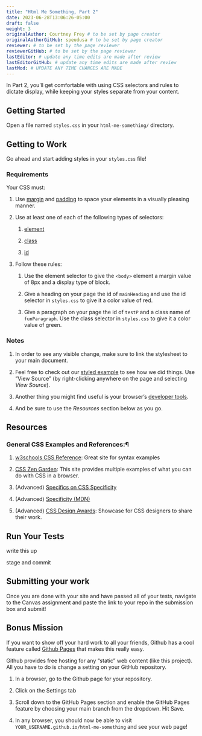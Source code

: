 ```yaml
---
title: "Html Me Something, Part 2"
date: 2023-06-28T13:06:26-05:00
draft: false
weight: 3
originalAuthor: Courtney Frey # to be set by page creator
originalAuthorGitHub: speudusa # to be set by page creator
reviewer: # to be set by the page reviewer
reviewerGitHub: # to be set by the page reviewer
lastEditor: # update any time edits are made after review
lastEditorGitHub: # update any time edits are made after review
lastMod: # UPDATE ANY TIME CHANGES ARE MADE
---
```


In Part 2, you’ll get comfortable with using CSS selectors and rules to dictate display, while keeping your styles separate from your content.

## Getting Started
Open a file named `styles.css` in your `html-me-something/` directory.

## Getting to Work
Go ahead and start adding styles in your `styles.css` file!

### Requirements

Your CSS must:

1.  Use [margin](https://www.w3schools.com/css/css_margin.asp) and [padding](https://www.w3schools.com/css/css_padding.asp) to space your elements in a visually pleasing manner.

1. Use at least one of each of the following types of selectors:

   1. [element](https://www.w3schools.com/cssref/sel_element.php)

   1. [class](https://www.w3schools.com/cssref/sel_class.php)

   1. [id](https://www.w3schools.com/cssref/sel_id.php)

1. Follow these rules:

   1. Use the element selector to give the `<body>` element a margin value of 8px and a display type of block.

   1. Give a heading on your page the id of `mainHeading` and use the id selector in `styles.css` to give it a color value of red.

   1. Give a paragraph on your page the id of `testP` and a class name of `funParagraph`. Use the class selector in `styles.css` to give it a color value of green.

### Notes
   1. In order to see any visible change, make sure to link the stylesheet to your main document.

   1. Feel free to check out our [styled example](https://education.launchcode.org/html-me-something/submissions/chrisbay/index.html) to see how we did things. Use “View Source” (by right-clicking anywhere on the page and selecting _View Source_).

   1. Another thing you might find useful is your browser’s [developer tools](https://developer.mozilla.org/en-US/docs/Learn/Common_questions/Tools_and_setup/What_are_browser_developer_tools).

   1. And be sure to use the _Resources_ section below as you go.

## Resources

### General CSS Examples and References:¶
1. [w3schools CSS Reference](https://www.w3schools.com/css/default.asp): Great site for syntax examples

1. [CSS Zen Garden](http://www.csszengarden.com/): This site provides multiple examples of what you can do with CSS in a browser.

1. (Advanced) [Specifics on CSS Specificity](https://css-tricks.com/specifics-on-css-specificity/)

1. (Advanced) [Specificity (MDN)](https://developer.mozilla.org/en-US/docs/Web/CSS/Specificity)

1. (Advanced) [CSS Design Awards](https://www.cssdesignawards.com/): Showcase for CSS designers to share their work.

## Run Your Tests

write this up 

stage and commit


## Submitting your work
Once you are done with your site and have passed all of your tests, navigate to the Canvas assignment and paste the link to your repo in the submission box and submit! 

## Bonus Mission
If you want to show off your hard work to all your friends, Github has a cool feature called [Github Pages](https://pages.github.com/) that makes this really easy.

Github provides free hosting for any “static” web content (like this project). All you have to do is change a setting on your GitHub repository.

1. In a browser, go to the Github page for your repository.

1. Click on the Settings tab

1. Scroll down to the GitHub Pages section and enable the GitHub Pages feature by choosing your main branch from the dropdown. Hit Save.

1. In any browser, you should now be able to visit `YOUR_USERNAME.github.io/html-me-something` and see your web page!
